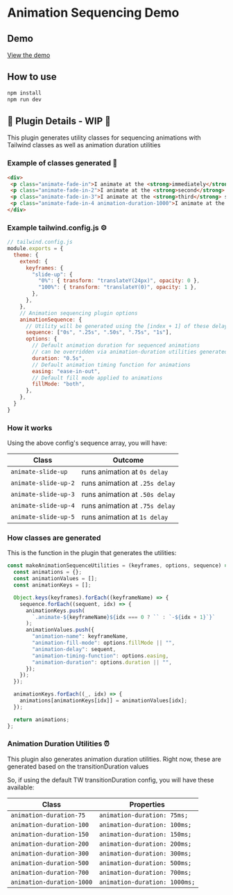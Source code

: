 # Animation Sequencing Demo

## Demo

[View the demo](https://tailwindcss-animation-sequencing-plugin-demo.vercel.app/)

## How to use

```bash
npm install
npm run dev
```

## 🚧 Plugin Details - WIP 🚧

This plugin generates utility classes for sequencing animations with Tailwind classes as well as animation duration utilities

### Example of classes generated 🙂

```html
<div>
 <p class="animate-fade-in">I animate at the <strong>immediately</strong>, or first step in the sequence</p>
 <p class="animate-fade-in-2">I animate at the <strong>second</strong> step in the sequence</p>
 <p class="animate-fade-in-3">I animate at the <strong>third</strong> step in the sequence</p>
 <p class="animate-fade-in-4 animation-duration-1000">I animate at the <strong>fourth</strong> step in the sequence, and have a duration of 1000</p>
</div>
```

### Example tailwind.config.js ⚙️

```javascript
// tailwind.config.js
module.exports = {
  theme: {
    extend: {
      keyframes: {
        "slide-up": {
          "0%": { transform: "translateY(24px)", opacity: 0 },
          "100%": { transform: "translateY(0)", opacity: 1 },
        },
      },
    },
    // Animation sequencing plugin options
    animationSequence: {
      // Utility will be generated using the [index + 1] of these delay values
      sequence: ["0s", ".25s", ".50s", ".75s", "1s"],
      options: {
        // Default animation duration for sequenced animations
        // can be overridden via animation-duration utilities generated by the plugin
        duration: "0.5s",
        // Default animation timing function for animations
        easing: "ease-in-out",
        // Default fill mode applied to animations
        fillMode: "both",
      },
    },
  }
}
```

### How it works

Using the above config's sequence array, you will have:

| Class | Outcome |
|---|---|
| `animate-slide-up`   | runs animation at `0s delay`   |
| `animate-slide-up-2` | runs animation at `.25s delay` |
| `animate-slide-up-3` | runs animation at `.50s delay` |
| `animate-slide-up-4` | runs animation at `.75s delay` |
| `animate-slide-up-5` | runs animation at `1s delay`   |


### How classes are generated

This is the function in the plugin that generates the utilities:

```javascript
const makeAnimationSequenceUtilities = (keyframes, options, sequence) => {
  const animations = {};
  const animationValues = [];
  const animationKeys = [];

  Object.keys(keyframes).forEach((keyframeName) => {
    sequence.forEach((sequent, idx) => {
      animationKeys.push(
        `.animate-${keyframeName}${idx === 0 ? `` : `-${idx + 1}`}`
      );
      animationValues.push({
        "animation-name": keyframeName,
        "animation-fill-mode": options.fillMode || "",
        "animation-delay": sequent,
        "animation-timing-function": options.easing,
        "animation-duration": options.duration || "",
      });
    });
  });

  animationKeys.forEach((_, idx) => {
    animations[animationKeys[idx]] = animationValues[idx];
  });

  return animations;
};
```

### Animation Duration Utilities ⏰

This plugin also generates animation duration utilities. Right now, these are generated based on the transitionDuration values

So, if using the default TW transitionDuration config, you will have these available:

| Class | Properties |
|---|---|
| `animation-duration-75`   | `animation-duration: 75ms;`   |
| `animation-duration-100`  | `animation-duration: 100ms;`  |
| `animation-duration-150`  | `animation-duration: 150ms;`  |
| `animation-duration-200`  | `animation-duration: 200ms;`  |
| `animation-duration-300`  | `animation-duration: 300ms;`  |
| `animation-duration-500`  | `animation-duration: 500ms;`  |
| `animation-duration-700`  | `animation-duration: 700ms;`  |
| `animation-duration-1000` | `animation-duration: 1000ms;` |